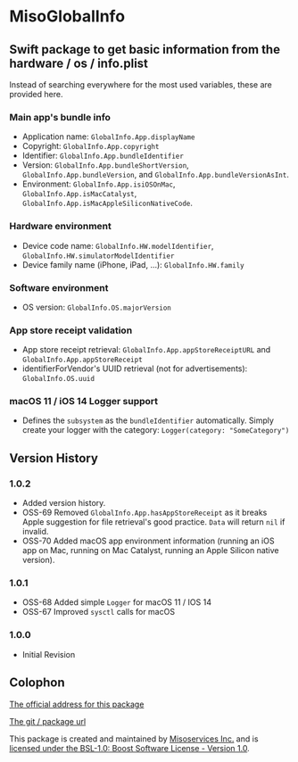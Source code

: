 # MisoGlobalInfo

## Swift package to get basic information from the hardware / os / info.plist

Instead of searching everywhere for the most used variables, these are provided here.

### Main app's bundle info

- Application name: `GlobalInfo.App.displayName`
- Copyright: `GlobalInfo.App.copyright`
- Identifier: `GlobalInfo.App.bundleIdentifier`
- Version: `GlobalInfo.App.bundleShortVersion`,  `GlobalInfo.App.bundleVersion`, and `GlobalInfo.App.bundleVersionAsInt`.
- Environment: `GlobalInfo.App.isiOSOnMac`, `GlobalInfo.App.isMacCatalyst`, `GlobalInfo.App.isMacAppleSiliconNativeCode`.

### Hardware environment

- Device code name: `GlobalInfo.HW.modelIdentifier`, `GlobalInfo.HW.simulatorModelIdentifier`
- Device family name (iPhone, iPad, ...): `GlobalInfo.HW.family`

### Software environment

- OS version: `GlobalInfo.OS.majorVersion`

### App store receipt validation

- App store receipt retrieval: `GlobalInfo.App.appStoreReceiptURL` and `GlobalInfo.App.appStoreReceipt`
- identifierForVendor's UUID retrieval (not for advertisements): `GlobalInfo.OS.uuid`

### macOS 11 / iOS 14 Logger support

- Defines the `subsystem` as the `bundleIdentifier` automatically. Simply create your logger with the category: `Logger(category: "SomeCategory")` 

## Version History

### 1.0.2

- Added version history.
- OSS-69 Removed `GlobalInfo.App.hasAppStoreReceipt` as it breaks Apple suggestion for file retrieval's good practice. `Data` will return `nil` if invalid.
- OSS-70 Added macOS app environment information (running an iOS app on Mac, running on Mac Catalyst, running an Apple Silicon native version).

### 1.0.1

- OSS-68 Added simple `Logger` for macOS 11 / IOS 14
- OSS-67 Improved `sysctl` calls for macOS

### 1.0.0

- Initial Revision

## Colophon

[The official address for this package][0]

[The git / package url][1]

This package is created and maintained by [Misoservices Inc.][2] and is [licensed under the BSL-1.0: Boost Software License - Version 1.0][3].


[0]: https://github.com/Misoservices/MisoGlobalInfo
[1]: https://github.com/Misoservices/MisoGlobalInfo.git
[2]: https://misoservices.com
[3]: https://choosealicense.com/licenses/bsl-1.0/
